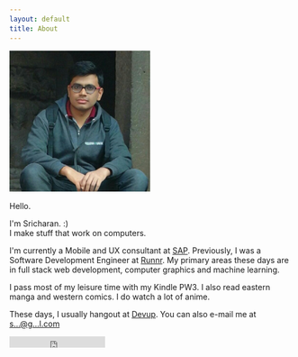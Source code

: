 ```yaml
---
layout: default
title: About
---
```


<div class="about">

<img  id="profile" src="/assets/profile.jpg" width="250" height="250">

Hello.

<p>I'm Sricharan. :)
<br/>
I make stuff that work on computers.</p>


<p>I'm currently a Mobile and UX consultant at <a href="http://sap.com">SAP</a>. Previously, I was a Software Development Engineer at <a href="http://runnr.in">Runnr</a>. My primary areas these days are in full stack web development, computer graphics and machine learning.</p>


<p>I pass most of my leisure time with my Kindle PW3. I also read eastern manga and western comics. I do watch a lot of anime.</p>

<p>These days, I usually hangout at <a href="http://devup.in">Devup</a>. You can also e-mail me at <a href="http://scr.im/raincrash">s...@g...l.com</a></p>


<iframe src="https://ghbtns.com/github-btn.html?user=raincrash&type=follow&count=true" frameborder="0" scrolling="0" width="170px" height="20px"></iframe>

</div>